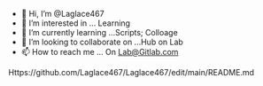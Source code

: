 - 👋 Hi, I’m @Laglace467
- 👀 I’m interested in ... Learning
- 🌱 I’m currently learning ...Scripts; Colloage
- 💞️ I’m looking to collaborate on ...Hub on Lab
- 📫 How to reach me ... On Lab@Gitlab.com

<!---
Laglace467/Laglace467 is a ✨ special ✨ repository because its `README.md` (this file) appears on your GitHub profile.
You can click the Preview link to take a look at your changes.
--->
Https://github.com/Laglace467/Laglace467/edit/main/README.md
